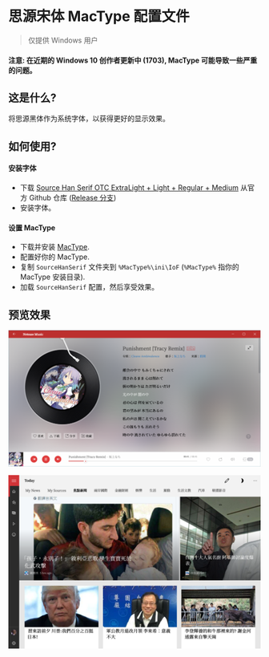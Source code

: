 # 思源宋体 MacType 配置文件

> 仅提供 Windows 用户

#### 注意: 在近期的 Windows 10 创作者更新中 (1703), MacType 可能导致一些严重的问题。

## 这是什么?

将思源黑体作为系统字体，以获得更好的显示效果。

## 如何使用?

#### 安装字体

- 下载 [Source Han Serif OTC ExtraLight + Light + Regular + Medium](https://github.com/adobe-fonts/source-han-serif/raw/release/OTC/SourceHanSerifOTC_EL-M.zip) 从官方 Github 仓库 ([Release 分支](https://github.com/adobe-fonts/source-han-serif/tree/release))
- 安装字体。

#### 设置 MacType

- 下载并安装 [MacType](http://www.mactype.net/).
- 配置好你的 MacType.
- 复制 `SourceHanSerif` 文件夹到 `%MacType%\ini\IoF` (`%MacType%` 指你的 MacType 安装目录).
- 加载 `SourceHanSerif` 配置，然后享受效果。

## 预览效果

![](./Preview/NeteaseMusicUWP.png)

![](./Preview/NewsUWP.png)
